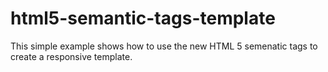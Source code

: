 html5-semantic-tags-template
============================
This simple example shows how to use the new HTML 5 semenatic tags to create a responsive template.